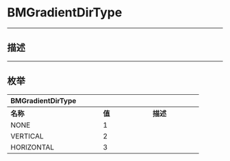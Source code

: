 # BMGradientDirType

------------------------------------------------------------------------------------------
## 描述



------------------------------------------------------------------------------------------
## 枚举

|<div style="width:200px">BMGradientDirType</div>|<div style="width:100px"></div>|<div style="width:100px"></div>|
|:---|:---|:---|
|**名称**|**值**|**描述**|
|		NONE|1||
|	VERTICAL|2||
|HORIZONTAL|3||
